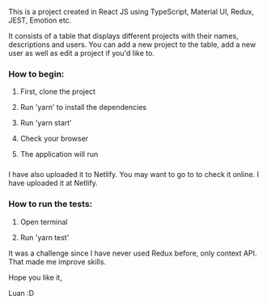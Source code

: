 This is a project created in React JS using TypeScript, Material UI, Redux, JEST, Emotion etc.

It consists of a table that displays different projects with their names, descriptions and users.
You can add a new project to the table, add a new user as well as edit a project if you'd like to.

### How to begin:

1. First, clone the project

2. Run 'yarn' to install the dependencies

3. Run 'yarn start'

4. Check your browser

5. The application will run

### 
I have also uploaded it to Netlify.
You may want to go to  to check it online.
I have uploaded it at Netlify.

### How to run the tests:

1. Open terminal

2. Run 'yarn test'

It was a challenge since I have never used Redux before, only context API. That made me improve skills.

Hope you like it,

Luan :D
